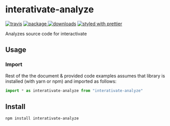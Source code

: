 # interativate-analyze
[![travis][travis.icon]][travis.url]
[![package][version.icon] ![downloads][downloads.icon]][package.url]
[![styled with prettier][prettier.icon]][prettier.url]



Analyzes source code for interactivate

## Usage

### Import

Rest of the the document & provided code examples assumes that library is installed (with yarn or npm) and imported as follows:

```js
import * as interativate-analyze from "interativate-analyze"
```



## Install

    npm install interativate-analyze

[travis.icon]: https://travis-ci.org/Gozala/interativate-analyze.svg?branch=master
[travis.url]: https://travis-ci.org/Gozala/interativate-analyze

[version.icon]: https://img.shields.io/npm/v/interativate-analyze.svg
[package.url]: https://npmjs.org/package/interativate-analyze

[downloads.icon]: https://img.shields.io/npm/dm/interativate-analyze.svg
[downloads.url]: https://npmjs.org/package/interativate-analyze

[prettier.icon]:https://img.shields.io/badge/styled_with-prettier-ff69b4.svg
[prettier.url]:https://github.com/prettier/prettier